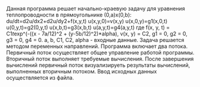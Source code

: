 Данная программа решает начально-краевую задачу для уравнения теплопроводности в прямоугольнике (0,a)x(0,b):
du/dt=d2u/dx2+d2u/dy2+f(x,y,t)
u(x,y,0)=v(x,y)
u(x,0,y)=g1(x,0,t)
u(0,y,t)=g2(0,y,t)
u(x,b,t)=g3(x,b,t)
u(a,y,t)=g4(a,y,t)
где f(x, y, t) = C1*t*exp^(-((x - 7a/12)^2 + (y-5b/12)^2)*alpha), v(x, y) = C2, g1 = 0, g2 = 0, g3 = 0, g4 = 0.
a, b, C1, C2, alpha - входные данные.
Задача решается методом переменных направлений.
Программа включает два потока. Первичный поток осуществляет общее управление работой программы. Вторичный поток выполняет требуемые вычисления. После завершения вычислений первичный поток визуализируеть результаты вычислений, выполненных вторичным потоком.
Ввод исходных данных осуществляется из файла.
